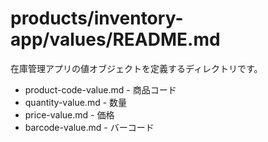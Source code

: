 # products/inventory-app/values/README.md

在庫管理アプリの値オブジェクトを定義するディレクトリです。

- product-code-value.md - 商品コード
- quantity-value.md - 数量
- price-value.md - 価格
- barcode-value.md - バーコード
